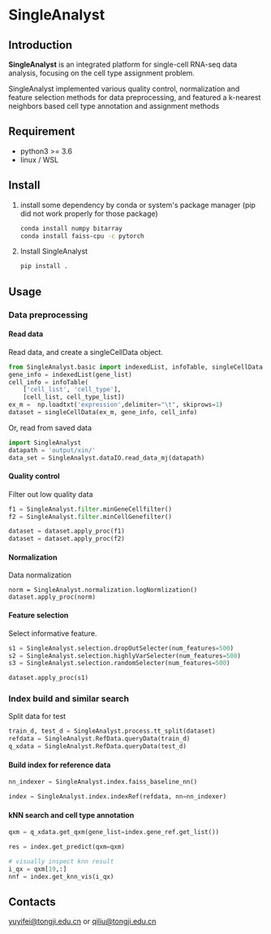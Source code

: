 # SingleAnalyst

## Introduction
**SingleAnalyst** is an integrated platform for single-cell RNA-seq data analysis,
focusing on the cell type assignment problem.

SingleAnalyst implemented various quality control, normalization and feature selection methods
for data preprocessing, and featured a k-nearest neighbors based cell type annotation and assignment methods 

 
## Requirement
* python3 >= 3.6
* linux / WSL

## Install
1. install some dependency by conda or system's package manager (pip did not work properly for those package)
    ```sh
    conda install numpy bitarray
    conda install faiss-cpu -c pytorch
    ```
2. Install SingleAnalyst
    ```sh
    pip install .
    ```

## Usage
### Data preprocessing
#### Read data

Read data, and create a singleCellData object.
```python
from SingleAnalyst.basic import indexedList, infoTable, singleCellData
gene_info = indexedList(gene_list)
cell_info = infoTable(
    ['cell_list', 'cell_type'],
    [cell_list, cell_type_list])
ex_m =  np.loadtxt('expression',delimiter="\t", skiprows=1)
dataset = singleCellData(ex_m, gene_info, cell_info)
```

Or, read from saved data
```python
import SingleAnalyst
datapath = 'output/xin/'
data_set = SingleAnalyst.dataIO.read_data_mj(datapath)
```
#### Quality control
Filter out low quality data
```python
f1 = SingleAnalyst.filter.minGeneCellfilter()
f2 = SingleAnalyst.filter.minCellGenefilter()

dataset = dataset.apply_proc(f1)
dataset = dataset.apply_proc(f2)
```

#### Normalization
Data normalization
```
norm = SingleAnalyst.normalization.logNormlization()
dataset.apply_proc(norm)
```

#### Feature selection
Select informative feature.
```python
s1 = SingleAnalyst.selection.dropOutSelecter(num_features=500)
s2 = SingleAnalyst.selection.highlyVarSelecter(num_features=500)
s3 = SingleAnalyst.selection.randomSelecter(num_features=500)

dataset.apply_proc(s1)
```

### Index build and similar search
Split data for test
```python
train_d, test_d = SingleAnalyst.process.tt_split(dataset)
refdata = SingleAnalyst.RefData.queryData(train_d)
q_xdata = SingleAnalyst.RefData.queryData(test_d)
```

#### Build index for reference data
```python
nn_indexer = SingleAnalyst.index.faiss_baseline_nn()

index = SingleAnalyst.index.indexRef(refdata, nn=nn_indexer)
```

#### kNN search and cell type annotation
```python
qxm = q_xdata.get_qxm(gene_list=index.gene_ref.get_list())

res = index.get_predict(qxm=qxm)

# visually inspect knn result  
i_qx = qxm[19,:]
nnf = index.get_knn_vis(i_qx)
```


## Contacts
yuyifei@tongji.edu.cn or qiliu@tongji.edu.cn
